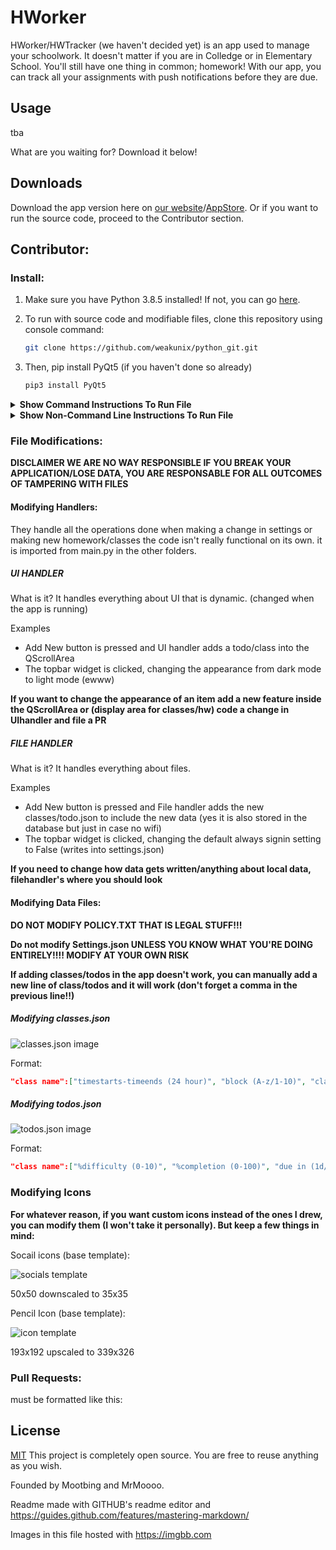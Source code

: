 # HWorker

HWorker/HWTracker (we haven't decided yet) is an app used to manage your schoolwork. It doesn't matter if you are in Colledge or in Elementary School. You'll still have one thing in common; homework! With our app, you can track all your assignments with push notifications before they are due. 

## Usage

tba

What are you waiting for? Download it below!

## Downloads

Download the app version here on [our website]()/[AppStore](). Or if you want to run the source code, proceed to the Contributor section.

## Contributor:
### Install:

1. Make sure you have Python 3.8.5 installed! If not, you can go [here](https://www.python.org/downloads/).

2. To run with source code and modifiable files, clone this repository using console command:

    ```bash
    git clone https://github.com/weakunix/python_git.git
    ```

3. Then, pip install PyQt5 (if you haven't done so already)

    ```bash
    pip3 install PyQt5
    ```
<details><summary><b>Show Command Instructions To Run File</b></summary>
4. You want to 'cd' to main.py's dir (./HWTracker)


    cd ./HWTracker/

5. Then run it with 'python3'

    ```bash
    python3 main.py
    ```
</details>
<details><summary><b>Show Non-Command Line Instructions To Run File</b></summary>

4. Use your file browser to locate where 'main.py' is (it should be in the first folder) 

![MAC](https://i.ibb.co/44X1zzW/Screen-Shot-2020-10-06-at-10-39-48-PM.png)

![WINDOWS](https://i.ibb.co/nw03r1J/Capture.png)

5. Right click on 'main.py' then RUN with Python 3.8.5. or open with your favorite code editor (notepad for the win!)
![MAC](https://i.ibb.co/cJLDJZC/Screen-Shot-2020-10-07-at-11-32-03-AM.png)
![WINDOWS](https://i.ibb.co/x6rb3r5/Screen-Shot-2020-10-07-at-11-34-46-AM.png)
</details>

### File Modifications:

**DISCLAIMER WE ARE NO WAY RESPONSIBLE IF YOU BREAK YOUR APPLICATION/LOSE DATA, YOU ARE RESPONSABLE FOR ALL OUTCOMES OF TAMPERING WITH FILES**

#### Modifying Handlers:

They handle all the operations done when making a change in settings or making new homework/classes
the code isn't really functional on its own. it is imported from main.py in the other folders.

##### UI HANDLER
What is it?
It handles everything about UI that is dynamic. (changed when the app is running)

Examples
* Add New button is pressed and UI handler adds a todo/class into the QScrollArea
* The topbar widget is clicked, changing the appearance from dark mode to light mode (ewww)

**If you want to change the appearance of an item add a new feature inside the QScrollArea or (display area for classes/hw) code a change in UIhandler and file a PR**

##### FILE HANDLER
What is it?
It handles everything about files.

Examples
* Add New button is pressed and File handler adds the new classes/todo.json to include the new data (yes it is also stored in the database but just in case no wifi)
* The topbar widget is clicked, changing the default always signin setting to False (writes into settings.json)

**If you need to change how data gets written/anything about local data, filehandler's where you should look**

#### Modifying Data Files:

**DO NOT MODIFY POLICY.TXT THAT IS LEGAL STUFF!!!**

**Do not modify Settings.json UNLESS YOU KNOW WHAT YOU'RE DOING ENTIRELY!!!! MODIFY AT YOUR OWN RISK**

**If adding classes/todos in the app doesn't work, you can manually add a new line of class/todos and it will work (don't forget a comma in the previous line!!)**

##### Modifying classes.json 
![classes.json image](https://i.ibb.co/gRMtm62/Screen-Shot-2020-10-07-at-10-57-14-AM.png)

Format:

```json
"class name":["timestarts-timeends (24 hour)", "block (A-z/1-10)", "classroom #", "teacher name", "class info and about"]
```

##### Modifying todos.json
![todos.json image](https://i.ibb.co/4mGGhL4/Screen-Shot-2020-10-07-at-10-57-50-AM.png)

Format:

```json
"class name":["%difficulty (0-10)", "%completion (0-100)", "due in (1d/w/m/y)", "is repeating? if so cycle listed in different thing", "homework description"]
```

### Modifying Icons

**For whatever reason, if you want custom icons instead of the ones I drew, you can modify them (I won't take it personally). But keep a few things in mind:**

Socail icons (base template):

![socials template](https://i.ibb.co/5WN31jq/rsz-1pixil-frame-0-2.png)

50x50 downscaled to 35x35

Pencil Icon (base template):

![icon template](https://i.ibb.co/Kj853c3/testi-1-1.png)

193x192 upscaled to 339x326

### Pull Requests:

must be formatted like this:

## License
[MIT](https://choosealicense.com/licenses/mit/)
This project is completely open source. You are free to reuse anything as you wish. 

Founded by Mootbing and MrMoooo.

Readme made with GITHUB's readme editor and https://guides.github.com/features/mastering-markdown/

Images in this file hosted with https://imgbb.com

